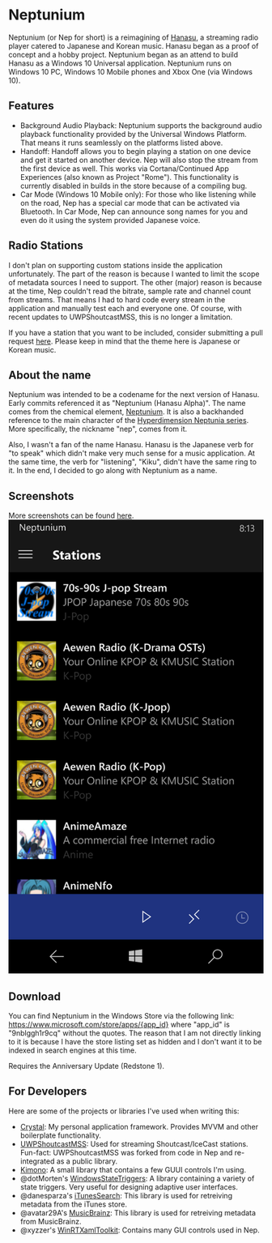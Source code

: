 # Neptunium

Neptunium (or Nep for short) is a reimagining of [Hanasu](https://github.com/Amrykid/Hanasu), a streaming radio player catered to Japanese and Korean music. Hanasu began as a proof of concept and a hobby project. Neptunium began as an attend to build Hanasu as a Windows 10 Universal application. Neptunium runs on Windows 10 PC, Windows 10 Mobile phones and Xbox One (via Windows 10).

## Features
- Background Audio Playback: Neptunium supports the background audio playback functionality provided by the Universal Windows Platform. That means it runs seamlessly on the platforms listed above.
- Handoff: Handoff allows you to begin playing a station on one device and get it started on another device. Nep will also stop the stream from the first device as well. This works via Cortana/Continued App Experiences (also known as Project "Rome"). This functionality is currently disabled in builds in the store because of a compiling bug.
- Car Mode (Windows 10 Mobile only): For those who like listening while on the road, Nep has a special car mode that can be activated via Bluetooth. In Car Mode, Nep can announce song names for you and even do it using the system provided Japanese voice.

## Radio Stations
I don't plan on supporting custom stations inside the application unfortunately. The part of the reason is because I wanted to limit the scope of metadata sources I need to support. The other (major) reason is because at the time, Nep couldn't read the bitrate, sample rate and channel count from streams. That means I had to hard code every stream in the application and manually test each and everyone one. Of course, with recent updates to UWPShoutcastMSS, this is no longer a limitation.

If you have a station that you want to be included, consider submitting a pull request [here](https://github.com/Amrykid/Neptunium-Stations). Please keep in mind that the theme here is Japanese or Korean music.

## About the name
Neptunium was intended to be a codename for the next version of Hanasu. Early commits referenced it as "Neptunium (Hanasu Alpha)". The name comes from the chemical element, [Neptunium](https://en.wikipedia.org/wiki/Neptunium). It is also a backhanded reference to the main character of the [Hyperdimension Neptunia series](https://en.wikipedia.org/wiki/Hyperdimension_Neptunia). More specifically, the nickname "nep", comes from it.

Also, I wasn't a fan of the name Hanasu. Hanasu is the Japanese verb for "to speak" which didn't make very much sense for a music application. At the same time, the verb for "listening", "Kiku", didn't have the same ring to it. In the end, I decided to go along with Neptunium as a name.

## Screenshots
More screenshots can be found [here](https://github.com/Amrykid/Neptunium/wiki/Screenshots).
![img](/img/win10m/win10m-2_small.png)

## Download
You can find Neptunium in the Windows Store via the following link: https://www.microsoft.com/store/apps/{app_id} where "app_id" is "9nblggh1r9cq" without the quotes. The reason that I am not directly linking to it is because I have the store listing set as hidden and I don't want it to be indexed in search engines at this time.

Requires the Anniversary Update (Redstone 1).

## For Developers
Here are some of the projects or libraries I've used when writing this:
- [Crystal](https://github.com/Amrykid/Hanasu): My personal application framework. Provides MVVM and other boilerplate functionality.
- [UWPShoutcastMSS](https://github.com/Amrykid/UWPShoutcastMSS): Used for streaming Shoutcast/IceCast stations. Fun-fact: UWPShoutcastMSS was forked from code in Nep and re-integrated as a public library.
- [Kimono](https://github.com/Amrykid/Kimono/): A small library that contains a few GUUI controls I'm using.
- @dotMorten's [WindowsStateTriggers](https://github.com/dotMorten/WindowsStateTriggers/): A library containing a variety of state triggers. Very useful for designing adaptive user interfaces.
- @danesparza's [iTunesSearch](https://github.com/danesparza/iTunesSearch): This library is used for retreiving metadata from the iTunes store.
- @avatar29A's [MusicBrainz](https://github.com/avatar29A/MusicBrainz): This library is used for retreiving metadata from MusicBrainz.
- @xyzzer's [WinRTXamlToolkit](https://github.com/xyzzer/WinRTXamlToolkit/): Contains many GUI controls used in Nep.
